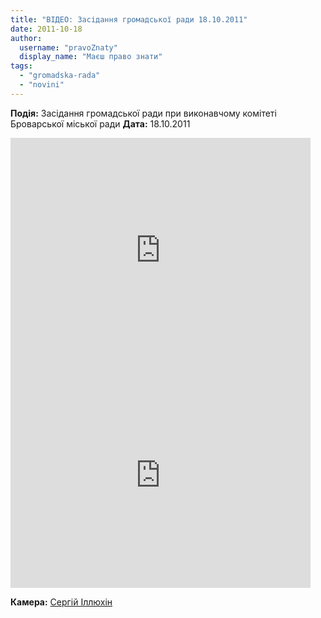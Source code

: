 ```yaml
---
title: "ВІДЕО: Засідання громадської ради 18.10.2011"
date: 2011-10-18
author: 
  username: "pravoZnaty"
  display_name: "Маєш право знати"
tags: 
  - "gromadska-rada"
  - "novini"
---
```


**Подія:** Засідання громадської ради при виконавчому комітеті Броварської міської ради **Дата:** 18.10.2011

<iframe width="480" height="360" src="http://www.youtube.com/embed/uSh1k2GLQMg" frameborder="0" allowfullscreen></iframe>

<!--more-->

<iframe width="480" height="360" src="http://www.youtube.com/embed/5lizC-W0Zs0" frameborder="0" allowfullscreen></iframe>

**Камера:** [Сергій Іллюхін](http://botaniki.org.ua "Сергій Іллюхін")
